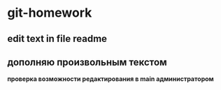 # git-homework
## edit text in file readme
## дополняю произвольным текстом
__проверка возможности редактирования в main администратором__
